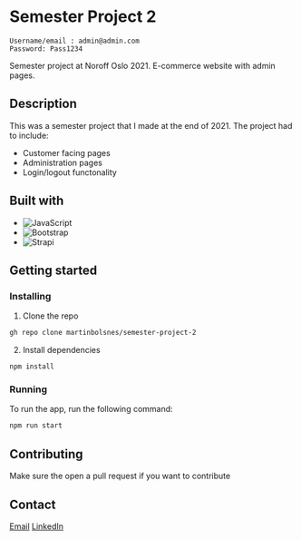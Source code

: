 # Semester Project 2

```Admin credentials:
Username/email : admin@admin.com
Password: Pass1234
```

Semester project at Noroff Oslo 2021. E-commerce website with admin pages.

## Description

This was a semester project that I made at the end of 2021. The project had to include:

- Customer facing pages
- Administration pages
- Login/logout functonality

## Built with

- ![JavaScript](https://img.shields.io/badge/JavaScript-323330?style=for-the-badge&logo=javascript&logoColor=F7DF1E)
- ![Bootstrap](https://img.shields.io/badge/bootstrap-%23563D7C.svg?style=for-the-badge&logo=bootstrap&logoColor=white)
- ![Strapi](https://img.shields.io/badge/strapi-%232E7EEA.svg?style=for-the-badge&logo=strapi&logoColor=white)

## Getting started

### Installing

1. Clone the repo

```bash
gh repo clone martinbolsnes/semester-project-2
```

2. Install dependencies

```
npm install
```

### Running

To run the app, run the following command:

```bash
npm run start
```

## Contributing

Make sure the open a pull request if you want to contribute

## Contact

[Email](martinbolsnes@icloud.com)
[LinkedIn](https://www.linkedin.com/in/martin-bols%C3%B8nes-5973941b5/)
